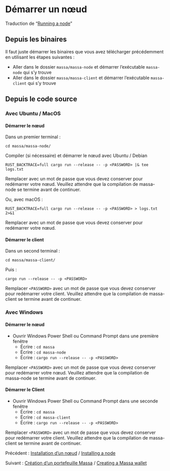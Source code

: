 # Démarrer un nœud

Traduction de “[Running a node](https://docs.massa.net/en/latest/testnet/running.html)”
## Depuis les binaires

Il faut juste démarrer les binaires que vous avez télécharger précédemment en utilisant les étapes suivantes :

+ Aller dans le dossier `massa/massa-node` et démarrer l’exécutable `massa-node` qui s’y trouve
+ Aller dans le dossier `massa/massa-client` et démarrer l’exécutable `massa-client` qui s’y trouve

## Depuis le code source
### Avec Ubuntu / MacOS
#### Démarrer le nœud

Dans un premier terminal :

`cd massa/massa-node/`

Compiler (si nécessaire) et démarrer le nœud avec Ubuntu / Debian

`RUST_BACKTRACE=full cargo run --release -- -p <PASSWORD> |& tee logs.txt`

Remplacer <PASSWORD> avec un mot de passe que vous devez conserver pour redémarrer votre nœud. Veuillez attendre que la compilation de massa-node se termine avant de continuer.

Ou, avec macOS :

`RUST_BACKTRACE=full cargo run --release -- -p <PASSWORD> > logs.txt 2>&1`

Remplacer <PASSWORD> avec un mot de passe que vous devez conserver pour redémarrer votre nœud.

#### Démarrer le client

Dans un second terminal :

`cd massa/massa-client/`

Puis :

`cargo run --release -- -p <PASSWORD>`

Remplacer `<PASSWORD>` avec un mot de passe que vous devez conserver pour redémarrer votre client. Veuillez attendre que la compilation de massa-client se termine avant de continuer.
### Avec Windows

#### Démarrer le nœud

+ Ouvrir Windows Power Shell ou Command Prompt dans une première fenêtre
    + Écrire : `cd massa`
    + Écrire : `cd massa-node`
    + Écrire : `cargo run --release -- -p <PASSWORD>`

Remplacer `<PASSWORD>` avec un mot de passe que vous devez conserver pour redémarrer votre nœud. Veuillez attendre que la compilation de massa-node se termine avant de continuer.

#### Démarrer le Client

+ Ouvrir Windows Power Shell ou Command Prompt dans une seconde fenêtre
    + Écrire : `cd massa`
    + Écrire : `cd massa-client`
    + Écrire : `cargo run --release -- -p <PASSWORD>`

Remplacer `<PASSWORD>` avec un mot de passe que vous devez conserver pour redémarrer votre client. Veuillez attendre que la compilation de massa-client se termine avant de continuer.

Précédent : [Installation d’un nœud](./Install_a_node.md) / [Installing a node](https://docs.massa.net/en/latest/testnet/install.html)

Suivant : [Création d’un portefeuille Massa](./Creating_a_massa_wallet.md) / [Creating a Massa wallet](https://docs.massa.net/en/latest/testnet/wallet.html)